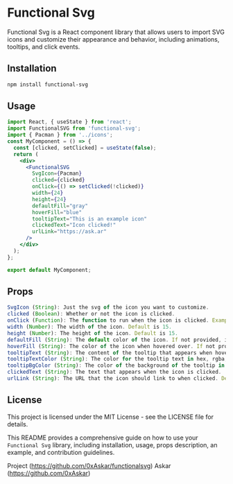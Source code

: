 # Functional Svg

Functional Svg is a React component library that allows users to import SVG icons and customize their appearance and behavior, including animations, tooltips, and click events.

## Installation

```bash
npm install functional-svg
```

## Usage

```jsx
import React, { useState } from 'react';
import FunctionalSVG from 'functional-svg';
import { Pacman } from '../icons';
const MyComponent = () => {
  const [clicked, setClicked] = useState(false);
  return (
    <div>
      <FunctionalSVG
        SvgIcon={Pacman}
        clicked={clicked}
        onClick={() => setClicked(!clicked)}
        width={24}
        height={24}
        defaultFill="gray"
        hoverFill="blue"
        tooltipText="This is an example icon"
        clickedText="Icon clicked!"
        urlLink="https://ask.ar"
      />
    </div>
  );
};

export default MyComponent;
```

## Props
```jsx
SvgIcon (String): Just the svg of the icon you want to customize.
clicked (Boolean): Whether or not the icon is clicked.
onClick (Function): The function to run when the icon is clicked. Example: onClick={() => setClicked("iconName")}.
width (Number): The width of the icon. Default is 15.
height (Number): The height of the icon. Default is 15.
defaultFill (String): The default color of the icon. If not provided, it will be a preset gray. Default is rgba(75,75,75, 0.5).
hoverFill (String): The color of the icon when hovered over. If not provided, it will be a preset mint. Default is #00ffd5.
tooltipText (String): The content of the tooltip that appears when hovering over the icon.
tooltipTextColor (String): The color for the tooltip text in hex, rgba, or plain.
tooltipBgColor (String): The color of the background of the tooltip in hex, rgba, or plain.
clickedText (String): The text that appears when the icon is clicked.
urlLink (String): The URL that the icon should link to when clicked. Default is null.
```

## License

This project is licensed under the MIT License - see the LICENSE file for details.


This README provides a comprehensive guide on how to use your `Functional Svg` library, including installation, usage, props description, an example, and contribution guidelines.

Project (https://github.com/0xAskar/functionalsvg)
Askar (https://github.com/0xAskar)






